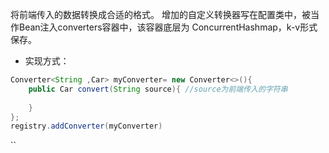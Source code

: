 
将前端传入的数据转换成合适的格式。
增加的自定义转换器写在配置类中，被当作Bean注入converters容器中，该容器底层为 ConcurrentHashmap，k-v形式保存。

- 实现方式：
```java
Converter<String ,Car> myConverter= new Converter<>(){
	public Car convert(String source){ //source为前端传入的字符串
	
	}
};
registry.addConverter(myConverter)
```
``
